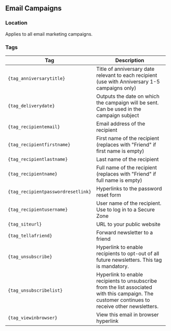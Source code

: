 ## Email Campaigns

### Location

Applies to all email marketing campaigns.

### Tags

Tag | Description
-------------- | -------------
`{tag_anniversarytitle}` | Title of anniversary date relevant to each recipient (use with Anniversary 1-5 campaigns only)
`{tag_deliverydate}` | Outputs the date on which the campaign will be sent. Can be used in the campaign subject
`{tag_recipientemail}` | Email address of the recipient
`{tag_recipientfirstname}` | First name of the recipient (replaces with "Friend" if first name is empty)
`{tag_recipientlastname}` | Last name of the recipient
`{tag_recipientname}` | Full name of the recipient (replaces with "Friend" if full name is empty)
`{tag_recipientpasswordresetlink}` | Hyperlinks to the password reset form
`{tag_recipientusername}` | User name of the recipient. Use to log in to a Secure Zone
`{tag_siteurl}` | URL to your public website
`{tag_tellafriend}` | Forward newsletter to a friend
`{tag_unsubscribe}` | Hyperlink to enable recipients to opt-out of all future newsletters. This tag is mandatory.
`{tag_unsubscribelist}` | Hyperlink to enable recipients to unsubscribe from the list associated with this campaign. The customer continues to receive other newsletters.
`{tag_viewinbrowser}` | View this email in browser hyperlink
